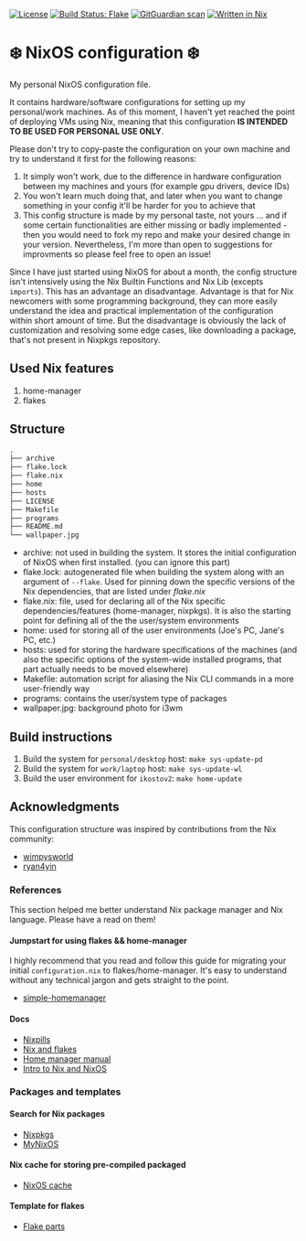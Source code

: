 [![License](https://img.shields.io/github/license/IliyanKostov9/nixos-config)](https://www.gnu.org/licenses/gpl-3.0.en.html)
[![Build Status: Flake](https://img.shields.io/github/actions/workflow/status/IliyanKostov9/nixos-config/flake-checker.yml?branch=master)](https://github.com/IliyanKostov9/nixos-config/actions?query=branch%3Amaster)
[![GitGuardian scan](https://github.com/IliyanKostov9/nixos-config/actions/workflows/gitguardian.yaml/badge.svg?branch=master)](https://github.com/IliyanKostov9/nixos-config/actions/workflows/gitguardian.yaml)
[![Written in Nix](https://img.shields.io/badge/code-nix-blue)](https://nixos.org/)

# ❄️ NixOS configuration ❄️

My personal NixOS configuration file.

It contains hardware/software configurations for setting up my personal/work machines.
As of this moment, I haven't yet reached the point of deploying VMs using Nix, meaning that this configuration **IS INTENDED TO BE USED FOR PERSONAL USE ONLY**.

Please don't try to copy-paste the configuration on your own machine and try to understand it first for the following reasons:
1. It simply won't work, due to the difference in hardware configuration between my machines and yours (for example gpu drivers, device IDs)
2. You won't learn much doing that, and later when you want to change something in your config it'll be harder for you to achieve that
3. This config structure is made by my personal taste, not yours ... and if some certain functionalities are either missing or badly implemented - then you would need to fork my repo and make your desired change in your version. Nevertheless, I'm more than open to suggestions for improvments so please feel free to open an issue!

Since I have just started using NixOS for about a month, the config structure isn't intensively using the Nix Builtin Functions and Nix Lib (excepts `imports`). This has an advantage an disadvantage. Advantage is that for Nix newcomers with some programming background, they can more easily understand the idea and practical implementation of the configuration within short amount of time. But the disadvantage is obviously the lack of customization and resolving some edge cases, like downloading a package, that's not present in Nixpkgs repository. 

## Used Nix features 

1. home-manager
2. flakes

## Structure

```markdown
.
├── archive
├── flake.lock
├── flake.nix
├── home
├── hosts
├── LICENSE
├── Makefile
├── programs
├── README.md
└── wallpaper.jpg
```

- archive: not used in building the system. It stores the initial configuration of NixOS when first installed. (you can ignore this part)
- flake.lock: autogenerated file when building the system along with an argument of `--flake`. Used for pinning down the specific versions of the Nix dependencies, that are listed under *flake.nix*
- flake.nix: file, used for declaring all of the Nix specific dependencies/features (home-manager, nixpkgs). It is also the starting point for defining all of the the user/system environments
- home: used for storing all of the user environments (Joe's PC, Jane's PC, etc.)
- hosts: used for storing the hardware specifications of the machines (and also the specific options of the system-wide installed programs, that part actually needs to be moved elsewhere)
- Makefile: automation script for aliasing the Nix CLI commands in a more user-friendly way
- programs: contains the user/system type of packages
- wallpaper.jpg: background photo for i3wm

## Build instructions

1. Build the system for `personal/desktop` host: `make sys-update-pd`
2. Build the system for `work/laptop` host: `make sys-update-wl`
2. Build the user environment for `ikostov2`: `make home-update`

## Acknowledgments

This configuration structure was inspired by contributions from the Nix community:

- [wimpysworld](https://github.com/wimpysworld/nix-config)
- [ryan4yin](https://github.com/ryan4yin/nix-config)

### References 

This section helped me better understand Nix package manager and Nix language.
Please have a read on them!

#### Jumpstart for using flakes && home-manager

I highly recommend that you read and follow this guide for migrating your initial `configuration.nix` to flakes/home-manager. It's easy to understand without any technical jargon and gets straight to the point.

- [simple-homemanager](https://github.com/evertras/simple-homemanager)

#### Docs
- [ Nixpills ]( https://nixos.org/guides/nix-pills )
- [ Nix and flakes ]( https://nixos-and-flakes.thiscute.world )
- [ Home manager manual ]( https://nix-community.github.io/home-manager/index.xhtml )
- [ Intro to Nix and NixOS ]( https://nixos-and-flakes.thiscute.world/introduction )

### Packages and  templates
#### Search for Nix packages
- [ Nixpkgs ](https://search.nixos.org/packages) 
- [ MyNixOS ](https://mynixos.com/nixpkgs )

#### Nix cache for storing pre-compiled packaged
- [ NixOS cache ]( https://cache.nixos.org )

#### Template for flakes

- [ Flake parts ]( https://community.flake.parts )
